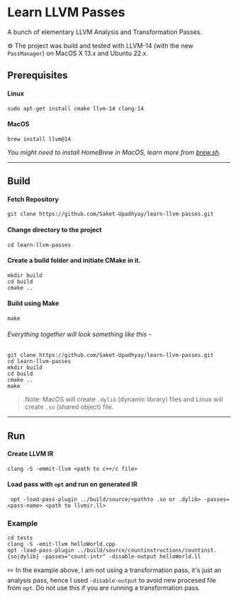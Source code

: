 # Learn LLVM Passes
A bunch of elementary LLVM Analysis and Transformation Passes.

:gear: The project was build and tested with LLVM-14 (with the new `PassManager`) on MacOS X 13.x and Ubuntu 22.x.

## Prerequisites
#### Linux
```shell
sudo apt-get install cmake llvm-14 clang-14
```
#### MacOS
```shell
brew install llvm@14
```

_You might need to install HomeBrew in MacOS, learn more from [brew.sh](https://brew.sh)._

---


## Build
#### Fetch Repository
```shell
git clone https://github.com/Saket-Upadhyay/learn-llvm-passes.git
```
#### Change directory to the project
```shell
cd learn-llvm-passes
```
#### Create a build folder and initiate CMake in it.
```shell
mkdir build
cd build
cmake ..
```
#### Build using Make
```shell
make
```

###### Everything together will look something like this -
```shell
git clone https://github.com/Saket-Upadhyay/learn-llvm-passes.git
cd learn-llvm-passes
mkdir build
cd build
cmake ..
make
```

> Note: MacOS will create `.dylib` (dynamic library) files and Linux will create `.so` (shared object) file.
---
## Run
#### Create LLVM IR
```shell
clang -S -emmit-llvm <path to c++/c file>
```

#### Load pass with `opt` and run on generated IR
```shell
 opt -load-pass-plugin ../build/source/<pathto .so or .dylib> -passes=<pass-name> <path to llvmir.ll>
```

### Example
```shell
cd tests
clang -S -emit-llvm helloWorld.cpp
opt -load-pass-plugin ../build/source/countinstructions/countinst.{so|dylib} -passes="count-intr" -disable-output helloWorld.ll
```

:pencil2: In the example above, I am not using a transformation pass, it's just an analysis pass, hence I used `-disable-output` to avoid new procesed file from `opt`. Do not use this if you are running a transformation pass.
